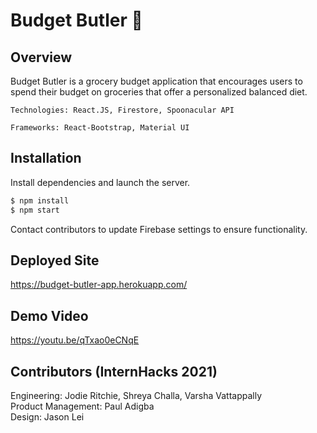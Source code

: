 # Budget Butler  🛒


## Overview

Budget Butler is a grocery budget application that encourages users to spend their budget on groceries that offer a personalized balanced diet.
 

`Technologies: React.JS, Firestore, Spoonacular API`

`Frameworks: React-Bootstrap, Material UI`

## Installation

Install dependencies and launch the server. 

```bash
$ npm install
$ npm start
```
Contact contributors to update Firebase settings to ensure functionality. 

## Deployed Site 
https://budget-butler-app.herokuapp.com/

## Demo Video
https://youtu.be/qTxao0eCNqE

## Contributors (InternHacks 2021)
Engineering: Jodie Ritchie, Shreya Challa, Varsha Vattappally\
Product Management: Paul Adigba\
Design: Jason Lei
